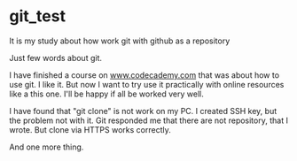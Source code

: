 # git_test
It is my study about how work git with github as a repository

Just few words about git.

I have finished a course on www.codecademy.com that was about how to use git. I like it. 
But now I want to try use it practically with online resources like a this one. 
I'll be happy if all be worked very well.

I have found that "git clone" is not work on my PC. 
I created SSH key, but the problem not with it. Git responded me that there are not repository, that I wrote.
But clone via HTTPS works correctly.

And one more thing.
